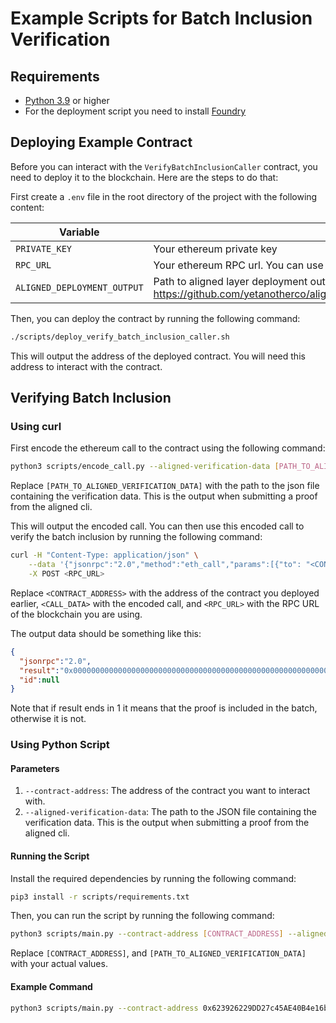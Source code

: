 # Example Scripts for Batch Inclusion Verification

## Requirements

- [Python 3.9](https://www.python.org/downloads/) or higher
- For the deployment script you need to install [Foundry](https://book.getfoundry.sh/getting-started/installation)

## Deploying Example Contract

Before you can interact with the `VerifyBatchInclusionCaller` contract, you need to deploy it to the blockchain. Here are the steps to do that:

First create a `.env` file in the root directory of the project with the following content:

| Variable                    | Value                                                                                                                                                                                                                                   |
|-----------------------------|-----------------------------------------------------------------------------------------------------------------------------------------------------------------------------------------------------------------------------------------|
| `PRIVATE_KEY`               | Your ethereum private key                                                                                                                                                                                                               |
| `RPC_URL`                   | Your ethereum RPC url. You can use public node: https://ethereum-holesky-rpc.publicnode.com                                                                                                                                             |
| `ALIGNED_DEPLOYMENT_OUTPUT` | Path to aligned layer deployment output. This is needed to get service manager address. You can get it from https://github.com/yetanotherco/aligned_layer/blob/main/contracts/script/output/holesky/alignedlayer_deployment_output.json |

Then, you can deploy the contract by running the following command:

```bash
./scripts/deploy_verify_batch_inclusion_caller.sh
```

This will output the address of the deployed contract. You will need this address to interact with the contract.

## Verifying Batch Inclusion

### Using curl

First encode the ethereum call to the contract using the following command:

```bash
python3 scripts/encode_call.py --aligned-verification-data [PATH_TO_ALIGNED_VERIFICATION_DATA]
```

Replace `[PATH_TO_ALIGNED_VERIFICATION_DATA]` with the path to the json file containing the verification data. 
This is the output when submitting a proof from the aligned cli.

This will output the encoded call. You can then use this encoded call to verify the batch inclusion by running the following command:

```bash
curl -H "Content-Type: application/json" \
    --data '{"jsonrpc":"2.0","method":"eth_call","params":[{"to": "<CONTRACT_ADDRESS>", "data": "<CALL_DATA>"}]}]' \
    -X POST <RPC_URL>
```

Replace `<CONTRACT_ADDRESS>` with the address of the contract you deployed earlier, `<CALL_DATA>` with the encoded call, 
and `<RPC_URL>` with the RPC URL of the blockchain you are using.

The output data should be something like this:

```json
{
  "jsonrpc":"2.0",
  "result":"0x0000000000000000000000000000000000000000000000000000000000000001",
  "id":null
}
```

Note that if result ends in 1 it means that the proof is included in the batch, otherwise it is not.

### Using Python Script

#### Parameters

1. `--contract-address`: The address of the contract you want to interact with.
2. `--aligned-verification-data`: The path to the JSON file containing the verification data. This is the output when submitting a proof from the aligned cli.

#### Running the Script

Install the required dependencies by running the following command:
```bash
pip3 install -r scripts/requirements.txt
```

Then, you can run the script by running the following command:
```bash
python3 scripts/main.py --contract-address [CONTRACT_ADDRESS] --aligned-verification-data [PATH_TO_ALIGNED_VERIFICATION_DATA]
```

Replace `[CONTRACT_ADDRESS]`, and `[PATH_TO_ALIGNED_VERIFICATION_DATA]` with your actual values.

#### Example Command

```bash
python3 scripts/main.py --contract-address 0x623926229DD27c45AE40B4e16ba4CD6522fC4d22 --aligned-verification-data ../../aligned_verification_data/7553cb14bff387c06e016cb3e7946e91d9fe44a54ad5d888ce8343ddb16116a7_118.json
```
